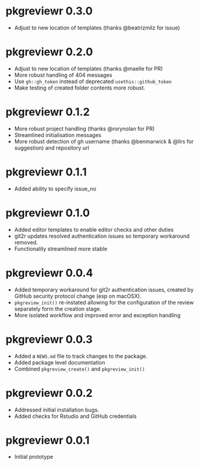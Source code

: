 # pkgreviewr 0.3.0

* Adjust to new location of templates (thanks @beatrizmilz for issue)

# pkgreviewr 0.2.0

* Adjust to new location of templates (thanks @maelle for PR)
* More robust handling of 404 messages
* Use `gh::gh_token` instead of deprecated `usethis::github_token`
* Make testing of created folder contents more robust.

# pkgreviewr 0.1.2

* More robust project handling (thanks @rorynolan for PR)
* Streamlined initialisation messages
* More robust detection of gh username (thanks @benmarwick & @llrs for suggestion) and repository url

# pkgreviewr 0.1.1

* Added ability to specify issue_no


# pkgreviewr 0.1.0

* Added editor templates to enable editor checks and other duties
* git2r updates resolved authentication issues so temporary workaround removed.
* Functionality streamlined more stable

# pkgreviewr 0.0.4

* Added temporary workaround for git2r authentication issues, created by GitHub security protocol change (esp on macOSX).
* `pkgreview_init()` re-instated allowing for the configuration of the review separately form the creation stage.
* More isolated workflow and improved error and exception handling



# pkgreviewr 0.0.3

* Added a `NEWS.md` file to track changes to the package.
* Added package level documentation
* Combined `pkgreview_create()` and `pkgreview_init()`


# pkgreviewr 0.0.2

* Addressed initial installation bugs.
* Added checks for Rstudio and GitHub credentials


# pkgreviewr 0.0.1

* Initial prototype


